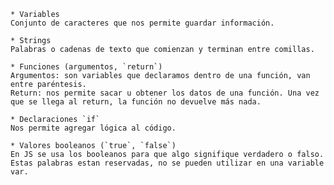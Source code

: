 	* Variables
    Conjunto de caracteres que nos permite guardar información.

	* Strings
    Palabras o cadenas de texto que comienzan y terminan entre comillas.

	* Funciones (argumentos, `return`)
    Argumentos: son variables que declaramos dentro de una función, van entre paréntesis.
    Return: nos permite sacar u obtener los datos de una función. Una vez que se llega al return, la función no devuelve más nada.

	* Declaraciones `if`
    Nos permite agregar lógica al código.

	* Valores booleanos (`true`, `false`)
    En JS se usa los booleanos para que algo signifique verdadero o falso. Estas palabras estan reservadas, no se pueden utilizar en una variable var.